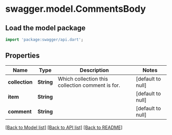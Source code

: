 # swagger.model.CommentsBody

## Load the model package
```dart
import 'package:swagger/api.dart';
```

## Properties
Name | Type | Description | Notes
------------ | ------------- | ------------- | -------------
**collection** | **String** | Which collection this collection comment is for. | [default to null]
**item** | **String** |  | [default to null]
**comment** | **String** |  | [default to null]

[[Back to Model list]](../README.md#documentation-for-models) [[Back to API list]](../README.md#documentation-for-api-endpoints) [[Back to README]](../README.md)

